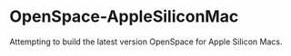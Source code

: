 # OpenSpace-AppleSiliconMac
Attempting to build the latest version OpenSpace for Apple Silicon Macs.
